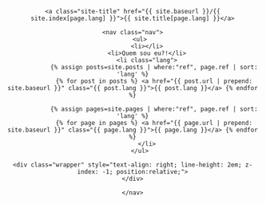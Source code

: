 <header class="site-header">
  <div class="wrapper">

    <a class="site-title" href="{{ site.baseurl }}/{{ site.index[page.lang] }}">{{ site.title[page.lang] }}</a>

    <nav class="nav">
		<ul>
			<li></li>
			<li>Quem sou eu?!</li>
			<li class="lang">
				{% assign posts=site.posts | where:"ref", page.ref | sort: 'lang' %}
				{% for post in posts %} <a href="{{ post.url | prepend: site.baseurl }}" class="{{ post.lang }}">{{ post.lang }}</a> {% endfor %}

				{% assign pages=site.pages | where:"ref", page.ref | sort: 'lang' %}
				{% for page in pages %} <a href="{{ page.url | prepend: site.baseurl }}" class="{{ page.lang }}">{{ page.lang }}</a> {% endfor %}
			</li>
		</ul>

	<div class="wrapper" style="text-align: right; line-height: 2em; z-index: -1; position:relative;">
	</div>
	  
    </nav>

  </div>
</header>

